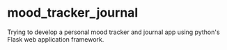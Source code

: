 # mood_tracker_journal
Trying to develop a personal mood tracker and journal app using python's Flask web application framework.
